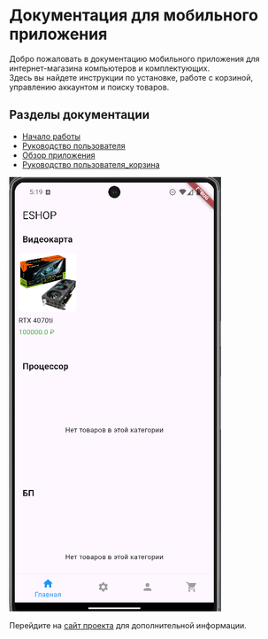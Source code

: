 # Документация для мобильного приложения

Добро пожаловать в документацию мобильного приложения для интернет-магазина компьютеров и комплектующих.  
Здесь вы найдете инструкции по установке, работе с корзиной, управлению аккаунтом и поиску товаров.

## Разделы документации
- [Начало работы](documentation/getting_started/installation.md)
- [Руководство пользователя](documentation/user_guide/account_management.md)
- [Обзор приложения](documentation/getting_started/app_overview)
- [Руководство пользователя_корзина](documentation/user_guide/cart_management.md)


![Пример экрана приложения](/documentation/assets/screenshots/Main.png)

Перейдите на [сайт проекта](https://github.com/IMtiltexd/ESHOP_MOB) для дополнительной информации.
